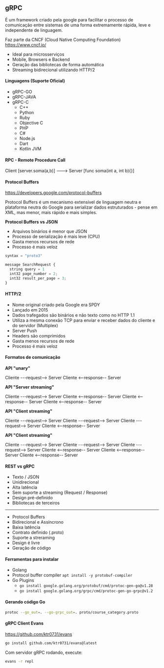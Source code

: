## gRPC

É um framework criado pela google para facilitar o processo de comunicação entre sistemas de uma forma extremamente rápida, leve e independente de linguagem.

Faz parte da CNCF (Cloud Native Computing Foundation)
https://www.cncf.io/

- Ideal para microsserviços
- Mobile, Browsers e Backend
- Geração das bibliotecas de forma automática
- Streaming bidirecional utilizando HTTP/2

#### Linguagens (Suporte Oficial)

- gRPC-GO
- gRPC-JAVA
- gRPC-C
  - C++
  - Python
  - Ruby
  - Objective C
  - PHP
  - C#
  - Node.js
  - Dart
  - Kotlin JVM

#### RPC - Remote Procedure Call

Client [server.soma(a,b)] ---> Server [func soma(int a, int b){}]

#### Protocol Buffers
https://developers.google.com/protocol-buffers

Protocol Buffers é um mecanismo extensível de linguagem neutra e plataforma neutra do Google para serializar dados estruturados - pense em XML, mas menor, mais rápido e mais simples.

**Protocol Buffers vs JSON**

- Arquivos binários é menor que JSON
- Processo de serialização é mais leve (CPU)
- Gasta menos recursos de rede
- Processo é mais veloz

```javascript
syntax = "proto3"

message SearchRequest {
  string query = 1
  int32 page_number = 2;
  int32 result_per_page = 3;
}
```

#### HTTP/2
- Nome original criado pela Google era SPDY
- Lançado em 2015
- Dados trafegados são binários e não texto como no HTTP 1.1
- Utiliza a mesma conexão TCP para enviar e receber dados do cliente e do servidor (Multiplex)
- Server Push
- Headers são comprimidos
- Gasta menos recursos de rede
- Processo é mais veloz

#### Formatos de comunicação

**API "unary"**

Cliente ---request--> Server
Cliente <--response-- Server

**API "Server streaming"**

Cliente ---request--> Server
Cliente <--response-- Server
Cliente <--response-- Server
Cliente <--response-- Server

**API "Client streaming"**

Cliente ---request--> Server
Cliente ---request--> Server
Cliente ---request--> Server
Cliente <--response-- Server

**API "Client streaming"**

Cliente ---request--> Server
Cliente ---request--> Server
Cliente ---request--> Server
Cliente <--response-- Server
Cliente <--response-- Server
Cliente <--response-- Server

#### REST vs gRPC
- Texto / JSON
- Unidirecional
- Alta latência
- Sem suporte a streaming (Request / Response)
- Design pré-definido
- Bibliotecas de terceiros

-----------

- Protocol Buffers
- Bidirecional e Assíncrono
- Baixa latência
- Contrato definido (.proto)
- Suporte a streraming
- Design é livre
- Geração de código

#### Ferramentas para instalar
- Golang
- Protocol buffer compiler ```apt install -y protobuf-compiler```
- Go Plugins
  - ```go install google.golang.org/protobuf/cmd/protoc-gen-go@v1.28```
  - ```go install google.golang.org/grpc/cmd/protoc-gen-go-grpc@v1.2```

#### Gerando código Go
```bash
protoc --go_out=. --go-grpc_out=. proto/course_category.proto
```

#### gRPC Client Evans
https://github.com/ktr0731/evans

```bash
go install github.com/ktr0731/evans@latest
```

Com servidor gRPC rodando, execute:
```bash
evans -r repl
```
